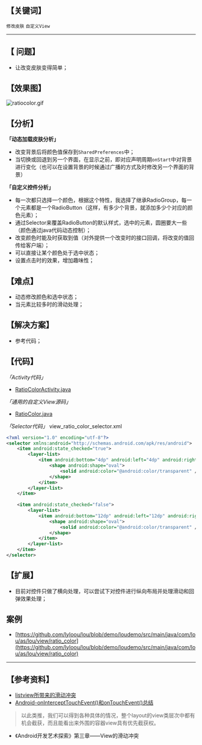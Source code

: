 ## 【关键词】
`修改皮肤` `自定义View`
***
## 【 问题】
* 让改变皮肤变得简单；

## 【效果图】 
![ratiocolor.gif](http://img.blog.csdn.net/20160512181253339)
## 【分析】
**「动态加载皮肤分析」**

* 改变背景后将颜色值保存到`SharedPreferences`中；
* 当切换或回退到另一个界面，在显示之前，即对应声明周期`onStart`中对背景进行变化（也可以在设置背景的时候通过广播的方式及时修改另一个界面的背景）

**「自定义控件分析」**

* 每一次都只选择一个颜色，根据这个特性，我选择了继承RadioGroup，每一个元素都是一个RadioButton（这样，有多少个背景，就添加多少个对应的颜色元素）；
* 通过Selector来覆盖RadioButton的默认样式，选中的元素，圆圈要大一些（颜色通过java代码动态控制）；
* 改变颜色时能及时获取到值（对外提供一个改变时的接口回调，将改变的值回传给客户端）；
* 可以直接让某个颜色处于选中状态；
* 设置点击时的效果，增加趣味性；

## 【难点】
* 动态修改颜色和选中状态；
* 当元素比较多时的滑动处理；

## 【解决方案】
* 参考代码；

## 【代码】
*「Activity代码」*
- [RatioColorActivity.java](https://github.com/lyloou/lou/blob/demo/loudemo/src/main/java/com/lou/as/lou/view/ratio_color/RatioColorActivity.java)


*「通用的自定义View源码」*
- [RatioColor.java](https://github.com/lyloou/lou/blob/demo/loulib/src/main/java/com/lyloou/lou/view/RatioColor.java)

*「Selector代码」*
view_ratio_color_selector.xml
```xml
<?xml version="1.0" encoding="utf-8"?>
<selector xmlns:android="http://schemas.android.com/apk/res/android">
    <item android:state_checked="true">
        <layer-list>
            <item android:bottom="4dp" android:left="4dp" android:right="4dp" android:top="4dp">
                <shape android:shape="oval">
                    <solid android:color="@android:color/transparent" />
                </shape>
            </item>
        </layer-list>
    </item>
 
    <item android:state_checked="false">
        <layer-list>
            <item android:bottom="12dp" android:left="12dp" android:right="12dp" android:top="12dp">
                <shape android:shape="oval">
                    <solid android:color="@android:color/transparent" />
                </shape>
            </item>
        </layer-list>
    </item>
</selector>
```
## 【扩展】
* 目前对控件只做了横向处理，可以尝试下对控件进行纵向布局并处理滑动和回弹效果处理；

## 案例
- [https://github.com/lyloou/lou/blob/demo/loudemo/src/main/java/com/lou/as/lou/view/ratio_color](https://github.com/lyloou/lou/blob/demo/loudemo/src/main/java/com/lou/as/lou/view/ratio_color)

***
## 【参考资料】

* [listview所带来的滑动冲突](http://blog.csdn.net/singwhatiwanna/article/details/8863232)
* [Android-onInterceptTouchEvent()和onTouchEvent()总结](http://blog.csdn.net/lvxiangan/article/details/9309927)
> 以此类推，我们可以得到各种具体的情况，整个layout的view类层次中都有机会截获，而且能看出来外围的容器view具有优先截获权。

* 《Android开发艺术探索》第三章——View的滑动冲突

